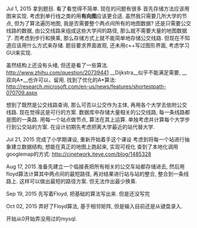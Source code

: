 Jul 1, 2015
拿到题目.
看了看觉得不简单.
现在的问题有很多
首先存储方法应该用图来实现.
考虑到单行线之类的用**有向图**应该更合适.
虽然我只需要几所大学的节点, 但为了算法遍历地图, 我是否需要整个两点间所有的地图数据?
还是只需要公交线路的数据, 由公交线路来组成这些大学间的路径, 那么就不需要大量的地图数据了.
而考虑到步行和换乘, 那么存储方式上就不能简单地存储公交线路. 但现在不知道应该用什么方式来存储.
题目要求界面直观, 还未用c++写过图形界面, 考虑学习GUI来实现.

虽然结构上还没有头绪, 但还是看了一些算法.
http://www.zhihu.com/question/20739441
__Dijkstra__似乎不能满足需要, __双向A*__也许可以，留用.
找到了优化的A*算法:
http://research.microsoft.com/en-us/news/features/shortestpath-070709.aspx



想到了既然是公交线路查询, 那么可否以公交作为主体, 再用各个大学去依附公交线路.
现在觉得这是可行的方案.
数据库中存储大量相关的公交线路, 每一条线路都是图的一条路.
用每一个站点做节点, 算法在其上运算.
单独考虑并计算每个大学步行到公交站的方案.
在设计初期先考虑把离大学最近的站代替大学.


Jul 21, 2015
完成了小学期课设, 重新开始着手这个课设
考虑到将每一个站进行抽象建立数据结构, 想能在真正的地图上跑起来, 实现可视化
查到了本地化调用googlemap的方式:
http://cjnetwork.iteye.com/blog/1485328


Aug 17, 2015
准备先建立一个临接表把所有相关的公交车站都存储进去, 然后用floyd算法计算其中两点间的最短路径, 再对结果进行站与站的整合, 整合到一条线路上.
这样可以做出最短的路径方案.
但无法作出最少换乘.


Sep 19, 2015
先写着Floyd, 把基础的算法写出来. 但是还没写完


Oct 02, 2015
弄好了Floyd算法, 基于相邻矩阵, 但是输入目前还是从键盘录入.

开始从0开始弄没用过的mysql.


